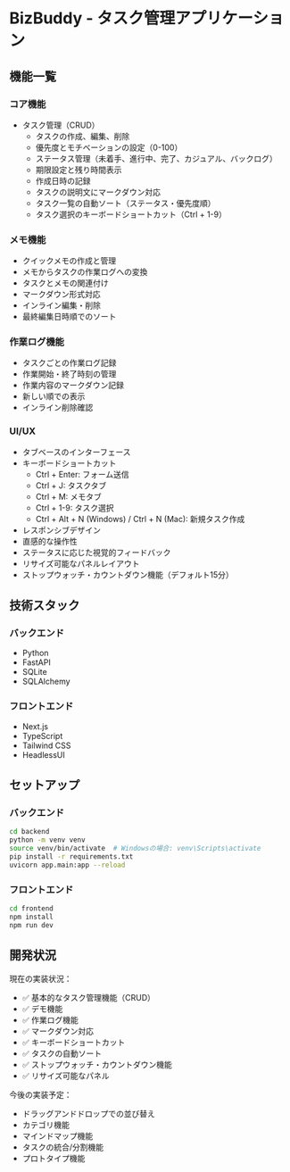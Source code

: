 # BizBuddy - タスク管理アプリケーション

## 機能一覧

### コア機能
- タスク管理（CRUD）
  - タスクの作成、編集、削除
  - 優先度とモチベーションの設定（0-100）
  - ステータス管理（未着手、進行中、完了、カジュアル、バックログ）
  - 期限設定と残り時間表示
  - 作成日時の記録
  - タスクの説明文にマークダウン対応
  - タスク一覧の自動ソート（ステータス・優先度順）
  - タスク選択のキーボードショートカット（Ctrl + 1-9）

### メモ機能
- クイックメモの作成と管理
- メモからタスクの作業ログへの変換
- タスクとメモの関連付け
- マークダウン形式対応
- インライン編集・削除
- 最終編集日時順でのソート

### 作業ログ機能
- タスクごとの作業ログ記録
- 作業開始・終了時刻の管理
- 作業内容のマークダウン記録
- 新しい順での表示
- インライン削除確認

### UI/UX
- タブベースのインターフェース
- キーボードショートカット
  - Ctrl + Enter: フォーム送信
  - Ctrl + J: タスクタブ
  - Ctrl + M: メモタブ
  - Ctrl + 1-9: タスク選択
  - Ctrl + Alt + N (Windows) / Ctrl + N (Mac): 新規タスク作成
- レスポンシブデザイン
- 直感的な操作性
- ステータスに応じた視覚的フィードバック
- リサイズ可能なパネルレイアウト
- ストップウォッチ・カウントダウン機能（デフォルト15分）

## 技術スタック

### バックエンド
- Python
- FastAPI
- SQLite
- SQLAlchemy

### フロントエンド
- Next.js
- TypeScript
- Tailwind CSS
- HeadlessUI

## セットアップ

### バックエンド
```bash
cd backend
python -m venv venv
source venv/bin/activate  # Windowsの場合: venv\Scripts\activate
pip install -r requirements.txt
uvicorn app.main:app --reload
```

### フロントエンド
```bash
cd frontend
npm install
npm run dev
```

## 開発状況

現在の実装状況：
- ✅ 基本的なタスク管理機能（CRUD）
- ✅ デモ機能
- ✅ 作業ログ機能
- ✅ マークダウン対応
- ✅ キーボードショートカット
- ✅ タスクの自動ソート
- ✅ ストップウォッチ・カウントダウン機能
- ✅ リサイズ可能なパネル

今後の実装予定：
- ドラッグアンドドロップでの並び替え
- カテゴリ機能
- マインドマップ機能
- タスクの統合/分割機能
- プロトタイプ機能
